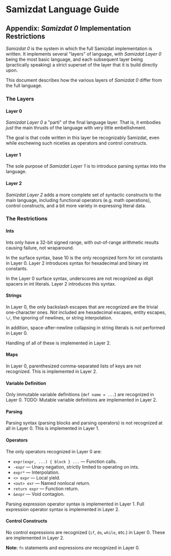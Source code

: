 Samizdat Language Guide
=======================

Appendix: *Samizdat 0* Implementation Restrictions
--------------------------------------------------

*Samizdat 0* is the system in which the full Samizdat implementation is
written. It implements several "layers" of language, with *Samizdat Layer 0*
being the most basic language, and each subsequent layer being (practically
speaking) a strict superset of the layer that it is build directly upon.

This document describes how the various layers of *Samizdat 0* differ
from the full language.

### The Layers

#### Layer 0

*Samizdat Layer 0* a "parti" of the final language layer. That is, it
embodies *just* the main thrusts of the language with very little
embellishment.

The goal is that code written in this layer be recognizably Samizdat,
even while eschewing such niceties as operators and control constructs.

#### Layer 1

The sole purpose of *Samizdat Layer 1* is to introduce parsing syntax
into the language.

#### Layer 2

*Samizdat Layer 2* adds a more complete set of syntactic constructs to
the main language, including functional operators (e.g. math operations),
control constructs, and a bit more variety in expressing literal data.

### The Restrictions

#### Ints

Ints only have a 32-bit signed range, with out-of-range arithmetic
results causing failure, not wraparound.

In the surface syntax, base 10 is the only recognized form for int
constants in Layer 0. Layer 2 introduces syntax for hexadecimal and
binary int constants.

In the Layer 0 surface syntax, underscores are not recognized as
digit spacers in int literals. Layer 2 introduces this syntax.

#### Strings

In Layer 0, the only backslash escapes that are recognized are the
trivial one-character ones. *Not* included are hexadecimal escapes,
entity escapes, `\/`, the ignoring of newlines, or string interpolation.

In addition, space-after-newline collapsing in string literals
is *not* performed in Layer 0.

Handling of all of these is implemented in Layer 2.

#### Maps

In Layer 0, parenthesized comma-separated lists of keys are not
recognized. This is implemented in Layer 2.

#### Variable Definition

Only immutable variable definitions (`def name = ...`) are recognized in
Layer 0. TODO: Mutable variable definitions are implemented in Layer 2.

#### Parsing

Parsing syntax (parsing blocks and parsing operators) is not recognized at
all in Layer 0. This is implemented in Layer 1.

#### Operators

The only operators recognized in Layer 0 are:

* `expr(expr, ...) { block } ...` &mdash; Function calls.
* `-expr` &mdash; Unary negation, strictly limited to operating on ints.
* `expr*` &mdash; Interpolation.
* `<> expr` &mdash; Local yield.
* `<out> exr` &mdash; Named nonlocal return.
* `return expr` &mdash; Function return.
* `&expr` &mdash; Void contagion.

Parsing expression operator syntax is implemented in Layer 1.
Full expression operator syntax is implemented in Layer 2.

#### Control Constructs

No control expressions are recognized (`if`, `do`, `while`, etc.) in Layer 0.
These are implemented in Layer 2.

**Note:** `fn` statements and expressions *are* recognized in Layer 0.

